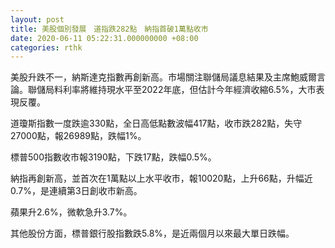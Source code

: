 ```yaml
---
layout: post
title: 美股個別發展　道指跌282點　納指首破1萬點收市
date: 2020-06-11 05:22:31.000000000 +08:00
categories: rthk
---
```


美股升跌不一，納斯達克指數再創新高。市場關注聯儲局議息結果及主席鮑威爾言論。聯儲局料利率將維持現水平至2022年底，但估計今年經濟收縮6.5%，大市表現反覆。

道瓊斯指數一度跌逾330點，全日高低點數波幅417點，收市跌282點，失守27000點，報26989點，跌幅1%。

標普500指數收市報3190點，下跌17點，跌幅0.5%。

納指再創新高，並首次在1萬點以上水平收市，報10020點，上升66點，升幅近0.7%，是連續第3日創收市新高。

蘋果升2.6%，微軟急升3.7%。

其他股份方面，標普銀行股指數跌5.8%，是近兩個月以來最大單日跌幅。
